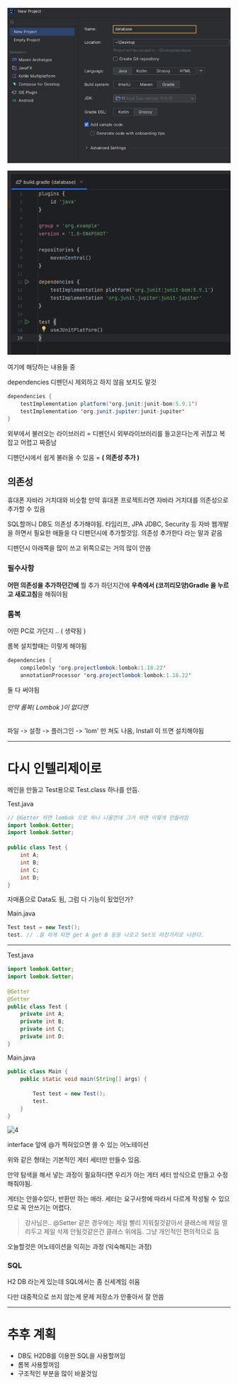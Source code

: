 ![1](./Pasted%20image%2020230922161357.png)

![2](./Pasted%20image%2020230922161332.png)

여기에 해당하는 내용들 중

dependencies 디펜던시 제외하고 하지 않음 보지도 말것

```java
dependencies {
    testImplementation platform('org.junit:junit-bom:5.9.1')
    testImplementation 'org.junit.jupiter:junit-jupiter'
}
```

외부에서 불러오는 라이브러리 = 디펜던시
외부라이브러리를 들고온다는게 귀찮고 복잡고 어렵고 짜증남

디펜던시에서 쉽게 불러올 수 있음 = **( 의존성 추가 )**

## 의존성

휴대폰 자바라 거치대와 비슷함
만약 휴대폰 프로젝트라면 자바라 거치대를 의존성으로 추가할 수 있음

SQL할꺼니 DB도 의존성 추가해야됨.
타임리프, JPA JDBC, Security 등 자바 웹개발을 하면서 필요한 애들을 다 디펜던시에 추가할것임.
의존성 추가한다 라는 말과 같음

디펜던시 아래쪽을 많이 쓰고 위쪽으로는 거의 많이 안씀

### 필수사항

**어떤 의존성을 추가하던간에**
뭘 추가 하던지간에 **우측에서 (코끼리모양)Gradle 을 누르고 새로고침**을 해줘야됨

### 롬복

어떤 PC로 가던지 .. ( 생략됨 )

롬복 설치할때는 이렇게 해야됨

```java
dependencies {
    compileOnly 'org.projectlombok:lombok:1.18.22'
    annotationProcessor 'org.projectlombok:lombok:1.18.22'
```

둘 다 써야됨

###### 만약 롬복( Lombok )이 없다면

파일 -> 설정 -> 플러그인 -> 'lom' 만 쳐도 나옴, Install 이 뜨면 설치해야됨

---

# 다시 인텔리제이로

메인을 만들고 Test용으로 Test.class 하나를 만듬.

Test.java

```java
// @Getter 하면 lombok 으로 하나 나올껀데 그거 하면 이렇게 만들어짐
import lombok.Getter;
import lombok.Setter;

public class Test {
    int A;
    int B;
    int C;
    int D;
}
```

자매품으로 Data도 됨, 그럼 다 기능이 됬었던가?

Main.java

```java
Test test = new Test();
test. // .을 하게 되면 get A get B 등등 나오고 Set도 마찬가지로 나온다.
```

---

Test.java

```java
import lombok.Getter;
import lombok.Setter;

@Getter
@Setter
public class Test {
    private int A;
    private int B;
    private int C;
    private int D;
}
```

Main.java

```java
public class Main {
    public static void main(String[] args) {

        Test test = new Test();
        test.
    }
}
```

![4](./Pasted%20image%20230922164422.png)

interface 앞에 @가 찍혀있으면 쓸 수 있는 어노테이션

위와 같은 형태는 기본적인 게터 세터만 만들수 있음.

만약 탐색을 해서 넣는 과정이 필요하다면 우리가 아는 게터 세터 방식으로 만들고 수정해줘야됨.

게터는 안쓸수있다, 반환만 하는 애라.
세터는 요구사항에 따라서 다르게 작성될 수 있으므로 꼭 안쓰기는 어렵다.

> 강사님은..
> @Setter 같은 경우에는 제일 빨리 지워질것같아서 클래스에 제일 멀리두고
> 제일 삭제 안될것같은건 클래스 위에둠.
> 그냥 개인적인 편의적으로 둠

오늘할것은 어노테이션을 익히는 과정 (익숙해지는 과정)

### SQL

H2 DB 라는게 있는데
SQL에서는 좀 신세계임
쉬움

다만 대중적으로 쓰지 않는게 문제
저장소가 안좋아서 잘 안씀

---

# 추후 계획

- DB도 H2DB를 이용한 SQL을 사용할꺼임
- 롬복 사용할꺼임
- 구조적인 부분을 많이 바꿀것임
